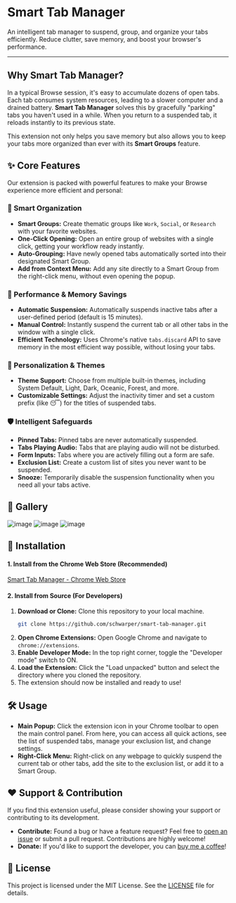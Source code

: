 # Smart Tab Manager

An intelligent tab manager to suspend, group, and organize your tabs efficiently. Reduce clutter, save memory, and boost your browser's performance.

---

## Why Smart Tab Manager?

In a typical Browse session, it's easy to accumulate dozens of open tabs. Each tab consumes system resources, leading to a slower computer and a drained battery. **Smart Tab Manager** solves this by gracefully "parking" tabs you haven't used in a while. When you return to a suspended tab, it reloads instantly to its previous state.

This extension not only helps you save memory but also allows you to keep your tabs more organized than ever with its **Smart Groups** feature.

## ✨ Core Features

Our extension is packed with powerful features to make your Browse experience more efficient and personal:

### 🧠 Smart Organization

* **Smart Groups:** Create thematic groups like `Work`, `Social`, or `Research` with your favorite websites.
* **One-Click Opening:** Open an entire group of websites with a single click, getting your workflow ready instantly.
* **Auto-Grouping:** Have newly opened tabs automatically sorted into their designated Smart Group.
* **Add from Context Menu:** Add any site directly to a Smart Group from the right-click menu, without even opening the popup.

### 🚀 Performance & Memory Savings

* **Automatic Suspension:** Automatically suspends inactive tabs after a user-defined period (default is 15 minutes).
* **Manual Control:** Instantly suspend the current tab or all other tabs in the window with a single click.
* **Efficient Technology:** Uses Chrome's native `tabs.discard` API to save memory in the most efficient way possible, without losing your tabs.

### 🎨 Personalization & Themes

* **Theme Support:** Choose from multiple built-in themes, including System Default, Light, Dark, Oceanic, Forest, and more.
* **Customizable Settings:** Adjust the inactivity timer and set a custom prefix (like 😴) for the titles of suspended tabs.

### 🛡️ Intelligent Safeguards

* **Pinned Tabs:** Pinned tabs are never automatically suspended.
* **Tabs Playing Audio:** Tabs that are playing audio will not be disturbed.
* **Form Inputs:** Tabs where you are actively filling out a form are safe.
* **Exclusion List:** Create a custom list of sites you never want to be suspended.
* **Snooze:** Temporarily disable the suspension functionality when you need all your tabs active.

## 📸 Gallery
![image](https://github.com/user-attachments/assets/2cd69483-8452-4719-91a6-c191e0d3d1a1)
![image](https://github.com/user-attachments/assets/b7f6dc64-2647-4b06-857f-5c73eb89af59)
![image](https://github.com/user-attachments/assets/b729cdc1-0f01-406c-856b-a8dc884f05fe)

## 🚀 Installation

#### 1. Install from the Chrome Web Store (Recommended)
[Smart Tab Manager - Chrome Web Store](https://chromewebstore.google.com/detail/smart-tab-manager/dcnghodhfiinlgdhidhifjmifmmlanep)

#### 2. Install from Source (For Developers)

1.  **Download or Clone:** Clone this repository to your local machine.
    ```bash
    git clone https://github.com/schwarper/smart-tab-manager.git
    ```
2.  **Open Chrome Extensions:** Open Google Chrome and navigate to `chrome://extensions`.
3.  **Enable Developer Mode:** In the top right corner, toggle the "Developer mode" switch to ON.
4.  **Load the Extension:** Click the "Load unpacked" button and select the directory where you cloned the repository.
5.  The extension should now be installed and ready to use!

## 🛠️ Usage

* **Main Popup:** Click the extension icon in your Chrome toolbar to open the main control panel. From here, you can access all quick actions, see the list of suspended tabs, manage your exclusion list, and change settings.
* **Right-Click Menu:** Right-click on any webpage to quickly suspend the current tab or other tabs, add the site to the exclusion list, or add it to a Smart Group.

## ❤️ Support & Contribution

If you find this extension useful, please consider showing your support or contributing to its development.

* **Contribute:** Found a bug or have a feature request? Feel free to [open an issue](https://github.com/schwarper/smart-tab-manager/issues) or submit a pull request. Contributions are highly welcome!
* **Donate:** If you'd like to support the developer, you can
    <a href="https://www.buymeacoffee.com/schwarper" target="_blank">buy me a coffee</a>!

## 📄 License

This project is licensed under the MIT License. See the [LICENSE](LICENSE) file for details.
